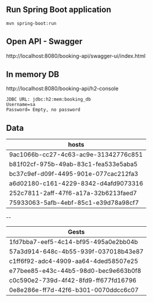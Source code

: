 
## Run Spring Boot application
```
mvn spring-boot:run
```

## Open API - Swagger

http://localhost:8080/booking-api/swagger-ui/index.html



## In memory DB


http://localhost:8080/booking-api/h2-console


```
JDBC URL: jdbc:h2:mem:booking_db
Username=sa
Password= Empty, no password
```



## Data

|hosts  | 
|--|
|9ac1066b-cc27-4c63-ac9e-31342776c851|
|b81f02cf-975b-49ab-83c1-fea533e5aba5| 
|bc37c9ef-d09f-4495-901e-077cac212fa3|
|a6d02180-c161-4229-8342-d4afd9073316|
|252c7811-2aff-47f6-a17a-32b6213faed7|
|75933063-5afb-4ebf-85c1-e39d78a98cf7|


--

|Gests  | 
|--|
|1fd7bba7-eef5-4c14-bf95-495a0e2bb04b|
|57a3d914-648c-4b55-939f-037018b43e87| 
|c1ff6f92-adc4-4909-aa64-4ded58507e25|
|e77bee85-e43c-44b5-98d0-bec9e663b0f8|
|c0c590e2-739d-4f42-8fd9-ff677fd16796|
|0e8e286e-ff7d-42f6-b301-0070ddcc6c07|

